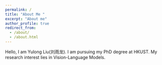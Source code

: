 ```yaml
---
permalink: /
title: "About Me "
excerpt: "About me"
author_profile: true
redirect_from: 
  - /about/
  - /about.html
---
```

Hello, I am Yulong Liu(刘雨龙). I am pursuing my PhD degree at HKUST. My research interest lies in Vision-Language Models. 
<script type="text/javascript" id="clustrmaps" src="//clustrmaps.com/map_v2.js?d=z5Z02GarMtARBAbUDVLvc7ckPfHTZgB1YJgdmlfg5J8&cl=ffffff&w=a"></script>

